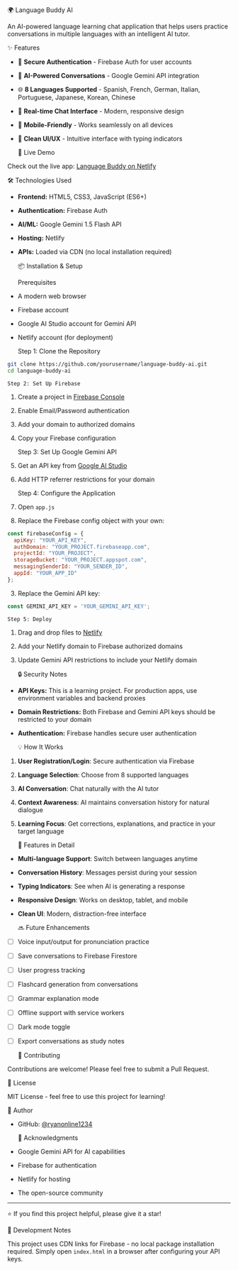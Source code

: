   🌍 Language Buddy AI

An AI-powered language learning chat application that helps users practice conversations in multiple languages with an intelligent AI tutor.

   ✨ Features

- 🔐 **Secure Authentication** - Firebase Auth for user accounts
- 🤖 **AI-Powered Conversations** - Google Gemini API integration
- 🌐 **8 Languages Supported** - Spanish, French, German, Italian, Portuguese, Japanese, Korean, Chinese
- 💬 **Real-time Chat Interface** - Modern, responsive design
- 📱 **Mobile-Friendly** - Works seamlessly on all devices
- 🎨 **Clean UI/UX** - Intuitive interface with typing indicators

   🚀 Live Demo

Check out the live app: [Language Buddy on Netlify](https://your-app-name.netlify.app)

   🛠️ Technologies Used

- **Frontend:** HTML5, CSS3, JavaScript (ES6+)
- **Authentication:** Firebase Auth
- **AI/ML:** Google Gemini 1.5 Flash API
- **Hosting:** Netlify
- **APIs:** Loaded via CDN (no local installation required)

   📦 Installation & Setup

    Prerequisites
- A modern web browser
- Firebase account
- Google AI Studio account for Gemini API
- Netlify account (for deployment)

    Step 1: Clone the Repository
```bash
git clone https://github.com/yourusername/language-buddy-ai.git
cd language-buddy-ai
```

    Step 2: Set Up Firebase
1. Create a project in [Firebase Console](https://console.firebase.google.com)
2. Enable Email/Password authentication
3. Add your domain to authorized domains
4. Copy your Firebase configuration

    Step 3: Set Up Google Gemini API
1. Get an API key from [Google AI Studio](https://makersuite.google.com/app/apikey)
2. Add HTTP referrer restrictions for your domain

    Step 4: Configure the Application
1. Open `app.js`
2. Replace the Firebase config object with your own:
```javascript
const firebaseConfig = {
  apiKey: "YOUR_API_KEY",
  authDomain: "YOUR_PROJECT.firebaseapp.com",
  projectId: "YOUR_PROJECT",
  storageBucket: "YOUR_PROJECT.appspot.com",
  messagingSenderId: "YOUR_SENDER_ID",
  appId: "YOUR_APP_ID"
};
```
3. Replace the Gemini API key:
```javascript
const GEMINI_API_KEY = 'YOUR_GEMINI_API_KEY';
```

    Step 5: Deploy
1. Drag and drop files to [Netlify](https://netlify.com)
2. Add your Netlify domain to Firebase authorized domains
3. Update Gemini API restrictions to include your Netlify domain

   🔒 Security Notes

- **API Keys:** This is a learning project. For production apps, use environment variables and backend proxies
- **Domain Restrictions:** Both Firebase and Gemini API keys should be restricted to your domain
- **Authentication:** Firebase handles secure user authentication

   💡 How It Works

1. **User Registration/Login**: Secure authentication via Firebase
2. **Language Selection**: Choose from 8 supported languages
3. **AI Conversation**: Chat naturally with the AI tutor
4. **Context Awareness**: AI maintains conversation history for natural dialogue
5. **Learning Focus**: Get corrections, explanations, and practice in your target language

   🎯 Features in Detail

- **Multi-language Support**: Switch between languages anytime
- **Conversation History**: Messages persist during your session
- **Typing Indicators**: See when AI is generating a response
- **Responsive Design**: Works on desktop, tablet, and mobile
- **Clean UI**: Modern, distraction-free interface

   🔜 Future Enhancements

- [ ] Voice input/output for pronunciation practice
- [ ] Save conversations to Firebase Firestore
- [ ] User progress tracking
- [ ] Flashcard generation from conversations
- [ ] Grammar explanation mode
- [ ] Offline support with service workers
- [ ] Dark mode toggle
- [ ] Export conversations as study notes

   🤝 Contributing

Contributions are welcome! Please feel free to submit a Pull Request.

   📄 License

MIT License - feel free to use this project for learning!

   👤 Author

- GitHub: [@ryanonline1234](https://github.com/ryanonline1234)

   🙏 Acknowledgments

- Google Gemini API for AI capabilities
- Firebase for authentication
- Netlify for hosting
- The open-source community

---

⭐ If you find this project helpful, please give it a star!

   📝 Development Notes

This project uses CDN links for Firebase - no local package installation required. Simply open `index.html` in a browser after configuring your API keys.